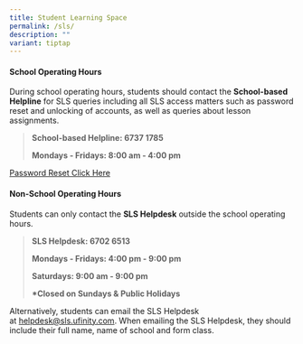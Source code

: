 ```yaml
---
title: Student Learning Space
permalink: /sls/
description: ""
variant: tiptap
---
```

<h4><strong>School Operating Hours</strong></h4><p>During school operating hours, students should contact the&nbsp;<strong>School-based Helpline</strong>&nbsp;for SLS queries including all SLS access matters such as password reset and unlocking of accounts, as well as queries about lesson assignments.</p><blockquote><p><strong>School-based Helpline: 6737 1785</strong></p><p><strong>Mondays - Fridays: 8:00 am - 4:00 pm</strong></p></blockquote><p><a href="https://go.gov.sg/rvps-sls-reset-request" rel="noopener noreferrer nofollow" target="_blank">Password Reset Click Here</a></p><h4><strong>Non-School Operating Hours</strong></h4><p>Students can only&nbsp;contact the&nbsp;<strong>SLS Helpdesk</strong>&nbsp;outside the school operating hours.</p><blockquote><p><strong>SLS Helpdesk: 6702 6513</strong></p><p><strong>Mondays - Fridays: 4:00 pm - 9:00 pm</strong></p><p><strong>Saturdays: 9:00 am -&nbsp;9:00 pm</strong></p><p><strong>*Closed on Sundays &amp; Public Holidays</strong></p></blockquote><p>Alternatively, students can email the SLS Helpdesk at&nbsp;<a href="mailto:helpdesk@sls.ufinity.com" rel="noopener noreferrer nofollow" target="_blank">helpdesk@sls.ufinity.com</a>. When emailing the SLS Helpdesk, they should include their full name, name of school and form class.</p>
